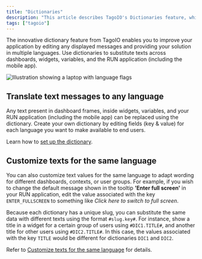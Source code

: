 ```yaml
---
title: "Dictionaries"
description: "This article describes TagoIO's Dictionaries feature, which lets you translate and customize text messages used in dashboards, widgets, variables, and the RUN application. It explains how to substitute texts per language and points to setup and customization references."
tags: ["tagoio"]
---
```

The innovative dictionary feature from TagoIO enables you to improve your application by editing any displayed messages and providing your solution in multiple languages. Use dictionaries to substitute texts across dashboards, widgets, variables, and the RUN application (including the mobile app).

![Illustration showing a laptop with language flags](/docs_imagem/tagoio/dictionaries-2.png)

## Translate text messages to any language

Any text present in dashboard frames, inside widgets, variables, and your RUN application (including the mobile app) can be replaced using the dictionary. Create your own dictionary by editing fields (key & value) for each language you want to make available to end users.

Learn how to [set up the dictionary](/tagoio/tagorun/dictionaries/using-dictionaries-multi-language.md).

## Customize texts for the same language

You can also customize text values for the same language to adapt wording for different dashboards, contexts, or user groups. For example, if you wish to change the default message shown in the tooltip **'Enter full screen'** in your RUN application, edit the value associated with the key `ENTER_FULLSCREEN` to something like *Click here to switch to full screen*.

Because each dictionary has a unique slug, you can substitute the same data with different texts using the format `#slug.key#`. For instance, show a title in a widget for a certain group of users using `#DIC1.TITLE#`, and another title for other users using `#DIC2.TITLE#`. In this case, the values associated with the key `TITLE` would be different for dictionaries `DIC1` and `DIC2`.

Refer to [Customize texts for the same language](/tagoio/tagorun/dictionaries/using-dictionaries-multi-language.md) for details.